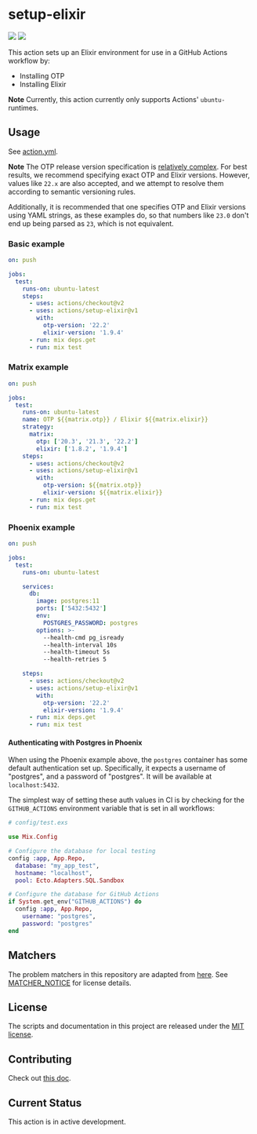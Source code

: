 # setup-elixir

[![](https://github.com/actions/setup-elixir/workflows/Test/badge.svg)](https://github.com/actions/setup-elixir/actions)
[![](https://github.com/actions/setup-elixir/workflows/Licensed/badge.svg)](https://github.com/actions/setup-elixir/actions)

This action sets up an Elixir environment for use in a GitHub Actions
workflow by:

- Installing OTP
- Installing Elixir

**Note** Currently, this action currently only supports Actions' `ubuntu-` runtimes.

## Usage

See [action.yml](action.yml).

**Note** The OTP release version specification is [relatively
complex](http://erlang.org/doc/system_principles/versions.html#version-scheme).
For best results, we recommend specifying exact OTP and Elixir versions.
However, values like `22.x` are also accepted, and we attempt to resolve them
according to semantic versioning rules.

Additionally, it is recommended that one specifies OTP and Elixir versions
using YAML strings, as these examples do, so that numbers like `23.0` don't
end up being parsed as `23`, which is not equivalent.

### Basic example

```yaml
on: push

jobs:
  test:
    runs-on: ubuntu-latest
    steps:
      - uses: actions/checkout@v2
      - uses: actions/setup-elixir@v1
        with:
          otp-version: '22.2'
          elixir-version: '1.9.4'
      - run: mix deps.get
      - run: mix test
```

### Matrix example

```yaml
on: push

jobs:
  test:
    runs-on: ubuntu-latest
    name: OTP ${{matrix.otp}} / Elixir ${{matrix.elixir}}
    strategy:
      matrix:
        otp: ['20.3', '21.3', '22.2']
        elixir: ['1.8.2', '1.9.4']
    steps:
      - uses: actions/checkout@v2
      - uses: actions/setup-elixir@v1
        with:
          otp-version: ${{matrix.otp}}
          elixir-version: ${{matrix.elixir}}
      - run: mix deps.get
      - run: mix test
```

### Phoenix example

```yaml
on: push

jobs:
  test:
    runs-on: ubuntu-latest

    services:
      db:
        image: postgres:11
        ports: ['5432:5432']
        env:
          POSTGRES_PASSWORD: postgres
        options: >-
          --health-cmd pg_isready
          --health-interval 10s
          --health-timeout 5s
          --health-retries 5

    steps:
      - uses: actions/checkout@v2
      - uses: actions/setup-elixir@v1
        with:
          otp-version: '22.2'
          elixir-version: '1.9.4'
      - run: mix deps.get
      - run: mix test
```

#### Authenticating with Postgres in Phoenix

When using the Phoenix example above, the `postgres` container has some
default authentication set up. Specifically, it expects a username of
"postgres", and a password of "postgres". It will be available at
`localhost:5432`.

The simplest way of setting these auth values in CI is by checking for the
`GITHUB_ACTIONS` environment variable that is set in all workflows:

```elixir
# config/test.exs

use Mix.Config

# Configure the database for local testing
config :app, App.Repo,
  database: "my_app_test",
  hostname: "localhost",
  pool: Ecto.Adapters.SQL.Sandbox

# Configure the database for GitHub Actions
if System.get_env("GITHUB_ACTIONS") do
  config :app, App.Repo,
    username: "postgres",
    password: "postgres"
end
```

## Matchers

The problem matchers in this repository are adapted from [here](https://github.com/fr1zle/vscode-elixir/blob/45eddb589acd7ac98e0c7305d1c2b24668ca709a/package.json). See [MATCHER_NOTICE](MATCHER_NOTICE.md) for license details.

## License

The scripts and documentation in this project are released under the [MIT license](LICENSE.md).

## Contributing

Check out [this doc](CONTRIBUTING.md).

## Current Status

This action is in active development.
